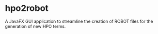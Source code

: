 # hpo2robot

A JavaFX GUI application to streamline the creation of ROBOT files for the generation of new HPO terms.



